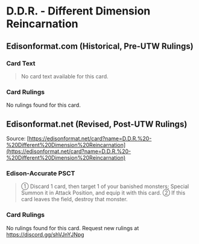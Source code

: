 # D.D.R. - Different Dimension Reincarnation

## Edisonformat.com (Historical, Pre-UTW Rulings)

### Card Text

> No card text available for this card.

### Card Rulings

No rulings found for this card.

## Edisonformat.net (Revised, Post-UTW Rulings)

Source: [https://edisonformat.net/card?name=D.D.R.%20-%20Different%20Dimension%20Reincarnation](https://edisonformat.net/card?name=D.D.R.%20-%20Different%20Dimension%20Reincarnation)

### Edison-Accurate PSCT

> ① Discard 1 card, then target 1 of your banished monsters; Special Summon it in Attack Position, and equip it with this card.
> ② If this card leaves the field, destroy that monster.

### Card Rulings

No rulings found for this card. Request new rulings at https://discord.gg/shVJnYJNpg
            